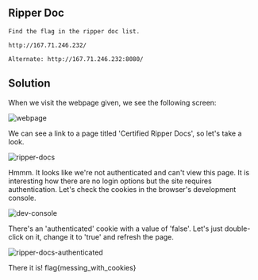 ## Ripper Doc ##

    Find the flag in the ripper doc list.

    http://167.71.246.232/

    Alternate: http://167.71.246.232:8080/

## Solution ##

When we visit the webpage given, we see the following screen:

![webpage](https://i.imgur.com/QGEztXq.png)

We can see a link to a page titled 'Certified Ripper Docs', so let's take a look.

![ripper-docs](https://i.imgur.com/2Gg44PE.png)

Hmmm. It looks like we're not authenticated and can't view this page. It is interesting how there are no login options but the site requires authentication. Let's check the cookies in the browser's development console.

![dev-console](https://i.imgur.com/tMjo1Ti.png)

There's an 'authenticated' cookie with a value of 'false'. Let's just double-click on it, change it to 'true' and refresh the page.

![ripper-docs-authenticated](https://i.imgur.com/QFGW3Ip.png)

There it is! flag{messing_with_cookies}
